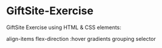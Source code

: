 # GiftSite-Exercise
GiftSite Exercise using HTML &amp; CSS elements:

align-items
flex-direction
:hover
gradients
grouping selector


